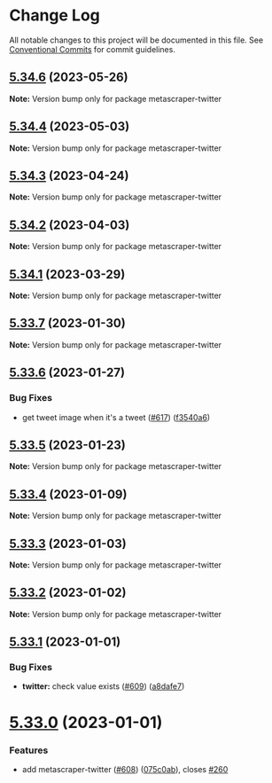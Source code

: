 # Change Log

All notable changes to this project will be documented in this file.
See [Conventional Commits](https://conventionalcommits.org) for commit guidelines.

## [5.34.6](https://github.com/microlinkhq/metascraper/compare/v5.34.5...v5.34.6) (2023-05-26)

**Note:** Version bump only for package metascraper-twitter

## [5.34.4](https://github.com/microlinkhq/metascraper/compare/v5.34.3...v5.34.4) (2023-05-03)

**Note:** Version bump only for package metascraper-twitter

## [5.34.3](https://github.com/microlinkhq/metascraper/compare/v5.34.2...v5.34.3) (2023-04-24)

**Note:** Version bump only for package metascraper-twitter

## [5.34.2](https://github.com/microlinkhq/metascraper/compare/v5.34.1...v5.34.2) (2023-04-03)

**Note:** Version bump only for package metascraper-twitter

## [5.34.1](https://github.com/microlinkhq/metascraper/compare/v5.34.0...v5.34.1) (2023-03-29)

**Note:** Version bump only for package metascraper-twitter

## [5.33.7](https://github.com/microlinkhq/metascraper/compare/v5.33.6...v5.33.7) (2023-01-30)

**Note:** Version bump only for package metascraper-twitter

## [5.33.6](https://github.com/microlinkhq/metascraper/compare/v5.33.5...v5.33.6) (2023-01-27)

### Bug Fixes

* get tweet image when it's a tweet ([#617](https://github.com/microlinkhq/metascraper/issues/617)) ([f3540a6](https://github.com/microlinkhq/metascraper/commit/f3540a6f4a34e81a4724cdf78c51edfc2958b376))

## [5.33.5](https://github.com/microlinkhq/metascraper/compare/v5.33.4...v5.33.5) (2023-01-23)

**Note:** Version bump only for package metascraper-twitter

## [5.33.4](https://github.com/microlinkhq/metascraper/compare/v5.33.3...v5.33.4) (2023-01-09)

**Note:** Version bump only for package metascraper-twitter

## [5.33.3](https://github.com/microlinkhq/metascraper/compare/v5.33.2...v5.33.3) (2023-01-03)

**Note:** Version bump only for package metascraper-twitter

## [5.33.2](https://github.com/microlinkhq/metascraper/compare/v5.33.1...v5.33.2) (2023-01-02)

**Note:** Version bump only for package metascraper-twitter

## [5.33.1](https://github.com/microlinkhq/metascraper/compare/v5.33.0...v5.33.1) (2023-01-01)

### Bug Fixes

* **twitter:** check value exists ([#609](https://github.com/microlinkhq/metascraper/issues/609)) ([a8dafe7](https://github.com/microlinkhq/metascraper/commit/a8dafe79fd55c182501e4b0fe417f28d625e616b))

# [5.33.0](https://github.com/microlinkhq/metascraper/compare/v5.32.4...v5.33.0) (2023-01-01)

### Features

* add metascraper-twitter ([#608](https://github.com/microlinkhq/metascraper/issues/608)) ([075c0ab](https://github.com/microlinkhq/metascraper/commit/075c0ab1141f9104b21a3496c43fe5c6b3bf17c0)), closes [#260](https://github.com/microlinkhq/metascraper/issues/260)
